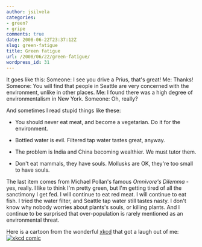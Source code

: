 ```yaml
---
author: jsilvela
categories:
- green?
- gripe
comments: true
date: 2008-06-22T23:37:12Z
slug: green-fatigue
title: Green fatigue
url: /2008/06/22/green-fatigue/
wordpress_id: 31
---
```


It goes like this:
Someone: I see you drive a Prius, that's great!
Me: Thanks!
Someone: You will find that people in Seattle are very concerned with the environment, unlike in other places.
Me: I found there was a high degree of environmentalism in New York.
Someone: Oh, really?

And sometimes I read stupid things like these:



	
  * You should never eat meat, and become a vegetarian. Do it for the environment.

	
  * Bottled water is evil. Filtered tap water tastes great, anyway.

	
  * The problem is India and China becoming wealthier. We must tutor them.
	
  * Don't eat mammals, they have souls. Mollusks are OK, they're too small to have souls.




The last item comes from Michael Pollan's famous _Omnivore's Dilemma_ - yes, really.
I like to think I'm pretty green, but I'm getting tired of all the sanctimony I get fed. I will continue to eat red meat. I will continue to eat fish. I tried the water filter, and Seattle tap water still tastes nasty. I don't know why nobody worries about plants's souls, or killing plants. And I continue to be surprised that over-population is rarely mentioned as an environmental threat.

Here is a cartoon from the wonderful [xkcd](https://xkcd.com) that got a laugh out of me:
[![xkcd comic](https://imgs.xkcd.com/comics/suv.png)](https://xkcd.com/437/)
